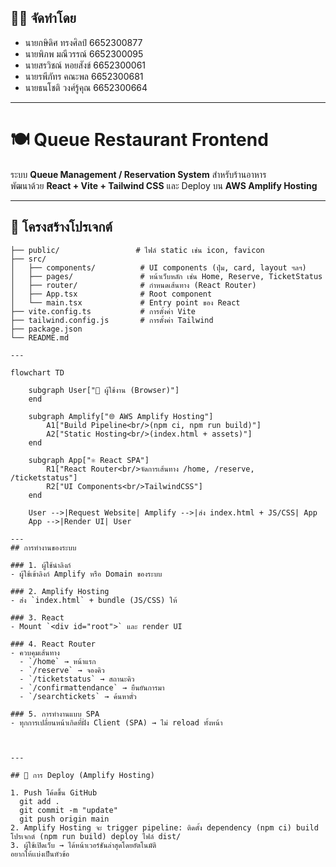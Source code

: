 ## 👨‍💻 จัดทำโดย

- นายกษิดิศ ทรงศิลป์  6652300877  
- นายพิภพ มณีวรรณ์   6652300095  
- นายสรวิชณ์ หอยสังข์  6652300061  
- นายรพีภัทร คณะพล   6652300681  
- นายธนโชติ วงศ์รู้คุณ  6652300664  

---


# 🍽️ Queue Restaurant Frontend

ระบบ **Queue Management / Reservation System** สำหรับร้านอาหาร  
พัฒนาด้วย **React + Vite + Tailwind CSS** และ Deploy บน **AWS Amplify Hosting**

---

## 📂 โครงสร้างโปรเจกต์

```plaintext
├── public/                 # ไฟล์ static เช่น icon, favicon
├── src/
│   ├── components/          # UI components (ปุ่ม, card, layout ฯลฯ)
│   ├── pages/               # หน้าเว็บหลัก เช่น Home, Reserve, TicketStatus
│   ├── router/              # กำหนดเส้นทาง (React Router)
│   ├── App.tsx              # Root component
│   └── main.tsx             # Entry point ของ React
├── vite.config.ts           # การตั้งค่า Vite
├── tailwind.config.js       # การตั้งค่า Tailwind
├── package.json
└── README.md

---

flowchart TD

    subgraph User["👤 ผู้ใช้งาน (Browser)"]
    end

    subgraph Amplify["🌐 AWS Amplify Hosting"]
        A1["Build Pipeline<br/>(npm ci, npm run build)"]
        A2["Static Hosting<br/>(index.html + assets)"]
    end

    subgraph App["⚛️ React SPA"]
        R1["React Router<br/>จัดการเส้นทาง /home, /reserve, /ticketstatus"]
        R2["UI Components<br/>TailwindCSS"]
    end

    User -->|Request Website| Amplify -->|ส่ง index.html + JS/CSS| App
    App -->|Render UI| User

---
## การทำงานของระบบ

### 1. ผู้ใช้นำลิงก์
- ผู้ใช้เข้าลิงก์ Amplify หรือ Domain ของระบบ  

### 2. Amplify Hosting
- ส่ง `index.html` + bundle (JS/CSS) ให้  

### 3. React
- Mount `<div id="root">` และ render UI  

### 4. React Router
- ควบคุมเส้นทาง  
  - `/home` → หน้าแรก  
  - `/reserve` → จองคิว  
  - `/ticketstatus` → สถานะคิว  
  - `/confirmattendance` → ยืนยันการมา  
  - `/searchtickets` → ค้นหาตั๋ว  

### 5. การทำงานแบบ SPA
- ทุกการเปลี่ยนหน้าเกิดที่ฝั่ง Client (SPA) → ไม่ reload ทั้งหน้า  



---

## 🚀 การ Deploy (Amplify Hosting)

1. Push โค้ดขึ้น GitHub 
  git add .
  git commit -m "update"
  git push origin main
2. Amplify Hosting จะ trigger pipeline: ติดตั้ง dependency (npm ci) build โปรเจกต์ (npm run build) deploy ไฟล์ dist/
3. ผู้ใช้เปิดเว็บ → ได้หน้าเวอร์ชันล่าสุดโดยอัตโนมัติ
อยากให้เเบ่งเป็นหัวข้อ







